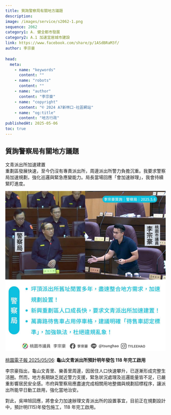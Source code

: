 ```yaml
---
title: 質詢警察局有關地方議題
description:
image: /images/service/s2062-1.png
sequence: 2062
category1: A. 健全都市發展
category2: A.1 加速宜居城市建設
link: https://www.facebook.com/share/p/1ASdBRaM3f/
author: 李宗豪

head:
  meta:
    - name: "keywords"
      content: ""
    - name: "robots"
      content: ""
    - name: "author"
      content: "李宗豪"
    - name: "copyright"
      content: "© 2024 A7新林口-社區網站"
    - name: "og:title"
      content: "地方行政"
publishedAt: 2025-05-06
toc: true
---
```


## 質詢警察局有關地方議題

文青派出所加速建置  
重劃區發展快速，至今仍沒有專責派出所，周邊派出所警力負擔沉重。我要求警察局加速規劃，強化巡邏與緊急應變能力。局長當場回應「會加速辦理」，我會持續緊盯進度。

![s2062-1.jpeg](/images/service/s2062-1.jpeg)

<a href="https://tyenews.com/2025/05/843016/?fbclid=IwY2xjawKGpcBleHRuA2FlbQIxMABicmlkETFrajQ3dExGVnhOdzMyV09JAR6OfdKK9SAltPXm-QAje0wdIQ00qaRes-0zad8AIMSHYZewV42tZHZVH7khHA_aem_nWRk27xhlSrZVBwWdt4T9w">桃園電子報 2025/05/06</a>:
**龜山文青派出所預計明年發包 118 年完工啟用**

李宗豪指出，龜山文青里、樂善里周邊，因居住人口快速攀升，已逐漸形成完整生活圈。然而，地方長期缺乏就近警力支援，緊急狀況處理及巡邏能量皆不足，已嚴重影響居民安全感。市府與警察局應盡速完成相關用地整備與規劃招標程序，讓派出所能早日動工啟用，強化當地治安。

對此，吳坤旭回應，將會全力加速辦理文青派出所的設置事宜，目前正在規劃設計中，預計明(115)年發包施工，118 年完工啟用。
